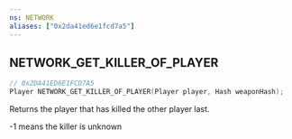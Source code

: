 ```yaml
---
ns: NETWORK
aliases: ["0x2da41ed6e1fcd7a5"]
---
```

## NETWORK_GET_KILLER_OF_PLAYER

```c
// 0x2DA41ED6E1FCD7A5
Player NETWORK_GET_KILLER_OF_PLAYER(Player player, Hash weaponHash);
```

Returns the player that has killed the other player last.

-1 means the killer is unknown

